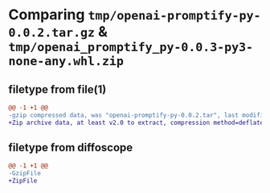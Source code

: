 # Comparing `tmp/openai-promptify-py-0.0.2.tar.gz` & `tmp/openai_promptify_py-0.0.3-py3-none-any.whl.zip`

## filetype from file(1)

```diff
@@ -1 +1 @@
-gzip compressed data, was "openai-promptify-py-0.0.2.tar", last modified: Thu Apr 20 03:13:00 2023, max compression
+Zip archive data, at least v2.0 to extract, compression method=deflate
```

## filetype from diffoscope

```diff
@@ -1 +1 @@
-GzipFile
+ZipFile
```

